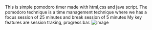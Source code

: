 This is simple pomodoro timer made with html,css and java script.
The pomodoro technique is a time management technique where we has a focus session of 25 minutes and break session of 5 minutes
My key  features are session traking, progress bar.
![image](https://github.com/Moukthika6706/Pomodoro-timer/assets/150526632/4ad2bc20-c4e7-4170-9ea0-35194688cdc2)
